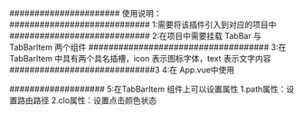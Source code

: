 ######################
使用说明：
############################
1:需要将该插件引入到对应的项目中
############################
2:在项目中需要挂载 TabBar 与 TabBarItem 两个组件
####################################
3:在 TabBarItem 中具有两个具名插槽，icon 表示图标字体，text 表示文字内容
#############################3
4:在 App.vue中使用
    <TabBar>
      <TabBarItem>
        <div slot="icon"></div>
        <div slot="text"></div>
      </TabBarItem>
    </TabBar>
###################
5:在TabBarItem 组件上可以设置属性
1.path属性：设置路由路径
2.clo属性：设置点击颜色状态
    